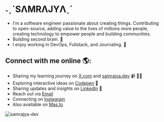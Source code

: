 
# ˗ˏˋSΛMRΛJYΛˎˊ

- I'm a software engineer passionate about creating things. Contributing to open-source, adding value to the lives of millions more people, creating technology to empower people and building communities.
- Building second brain. 🧠
- I enjoy working in DevOps, Fullstack, and Journaling. 👀

## Connect with me online 🌎:
- Sharing my learning journey on <a href="https://x.com/samrajya_dev" target="_blank"> X.com</a> and <a href="https://samrajya.dev" target="_blank">samrajya.dev</a> 📹 ✍🏾
- Exploring interactive ideas on <a href="https://codepen.io/samjsx" target="_blank"> Codepen</a> 🏓
- Sharing updates and insights on <a href="https://www.linkedin.com/in/samrajya/" target="_blank">LinkedIn</a> 💼
- Reach out via <a href="mailto:hello@samrajya.dev" target="_blank">Email</a>
- Connecting on <a href="https://instagram.com/samrajya.dev" target="_blank">Instagram</a>
- Also available on <a href="https://mas.to/@psmj" target="_blank">Mas.to</a>

<!---
samrajya-dev/samrajya-dev is a ✨ special ✨ repository because its `README.md` (this file) appears on your GitHub profile.
You can click the Preview link to take a look at your changes.
--->
<p align="left"> <img src="https://komarev.com/ghpvc/?username=samrajya-dev&label=Profile%20views&color=0e75b6&style=flat" alt="samrajya-dev" /> </p>

<!---
<div align="center"><h1>˗ˏˋJΛYˎˊ</p>
  <h1>SΛMRΛJYΛ</h1>
<h3>Coding Enthusiast in Constant Evolution 💡</h3>
</div>

<div align="center"> 
  <img src="https://komarev.com/ghpvc/?username=samrajya-dev&label=Profile%20views&color=0e75b6&style=flat"/>
<br><br>
<a href="https://github.com/ryo-ma/github-profile-trophy"><img src="https://github-profile-trophy.vercel.app/?username=samrajya-dev"/></a> </p>
  
      <div align="center">
      <hr><br>
  - 📫 How to reach me **samrajya.dev@gmail.com**
**samrajya.dev**
**x.com/samrajya.dev** <br>
        <br><hr>
    </div>
  
  <div align="center" style="padding:4%;">

<img src="https://github-readme-stats.vercel.app/api?username=samrajya-dev&show_icons=true&locale=en" />
<img src="https://github-readme-streak-stats.herokuapp.com/?user=samrajya-dev&"/>
    
  </div>
 
<img align="center" src="https://github-readme-stats.vercel.app/api/top-langs?username=samrajya-dev&show_icons=true&locale=en&layout=compact"/>

/-->
